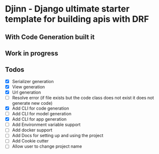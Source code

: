 # Djinn - Django ultimate starter template for building apis with DRF

## With Code Generation built it

## Work in progress

<!-- mkdir -p local
cp djinn/project/settings/templates/settings.dev.py ./local/settings.dev.py -->

## Todos

- [x] Serializer generation
- [x] View generation
- [x] Url generation
- [ ] Resolve error (if file exists but the code class does not exist it does not generate new code)
- [x] Add CLI for code generation
- [ ] Add CLI for model generation
- [x] Add CLI for app generation
- [ ] Add Environment variable support
- [ ] Add docker support
- [ ] Add Docs for setting up and using the project
- [ ] Add Cookie cutter
- [ ] Allow user to change project name
